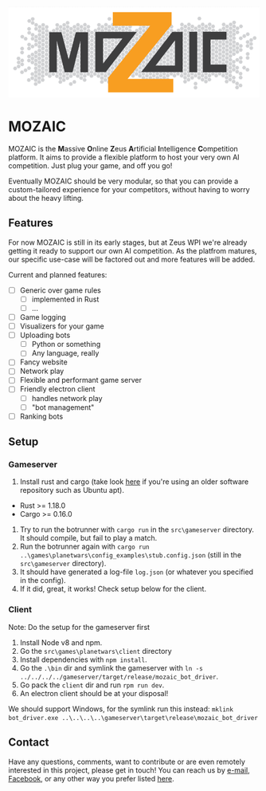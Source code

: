 <p align="center"><img src="/resources/Design%205.PNG" alt="MOZAIC"/></p>

# MOZAIC

MOZAIC is the **M**assive **O**nline **Z**eus **A**rtificial **I**ntelligence **C**ompetition platform.
It aims to provide a flexible platform to host your very own AI competition. Just plug your game, and off you go!

Eventually MOZAIC should be very modular, so that you can provide a custom-tailored experience for your competitors, without having to worry about the heavy lifting.

## Features

For now MOZAIC is still in its early stages, but at Zeus WPI we're already getting it ready to support our own AI competition. As the platfrom matures, our specific use-case will be factored out and more features will be added.

Current and planned features:

- [ ] Generic over game rules
  - [ ] implemented in Rust
  - [ ] ...
- [ ] Game logging
- [ ] Visualizers for your game
- [ ] Uploading bots
  - [ ] Python or something
  - [ ] Any language, really
- [ ] Fancy website
- [ ] Network play
- [ ] Flexible and performant game server
- [ ] Friendly electron client
  - [ ] handles network play
  - [ ] "bot management"
- [ ] Ranking bots

## Setup

### Gameserver

1. Install rust and cargo (take look [here](https://rustup.rs/) if you're using an older software repository such as Ubuntu apt).
- Rust >= 1.18.0
- Cargo >= 0.16.0

1. Try to run the botrunner with `cargo run` in the `src\gameserver` directory. It should compile, but fail to play a match.
1. Run the botrunner again with `cargo run ..\games\planetwars\config_examples\stub.config.json` (still in the `src\gameserver` directory).
1. It should have generated a log-file `log.json` (or whatever you specified in the config).
1. If it did, great, it works! Check setup below for the client.

### Client

Note: Do the setup for the gameserver first

1. Install Node v8 and npm.
1. Go the `src\games\planetwars\client` directory
1. Install dependencies with `npm install`.
1. Go the `.\bin` dir and symlink the gameserver with `ln -s ../../../../gameserver/target/release/mozaic_bot_driver`.
1. Go pack the `client` dir and run `rpm run dev`.
1. An electron client should be at your disposal!

We should support Windows, for the symlink run this instead: `mklink bot_driver.exe ..\..\..\..\gameserver\target\release\mozaic_bot_driver`

## Contact

Have any questions, comments, want to contribute or are even remotely interested in this project, please get in touch!
You can reach us by [e-mail](mailto:bestuur@zeus.ugent.be), [Facebook](https://www.facebook.com/zeus.wpi), or any other way you prefer listed [here](https://zeus.ugent.be/about/).
